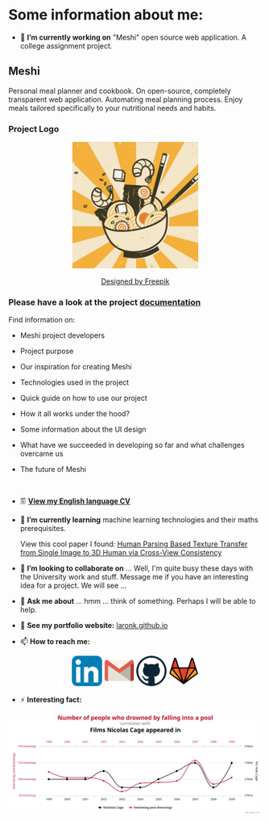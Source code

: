 # Some information about me:

- 🔭 **I’m currently working on** "Meshi" open source web application. A college assignment project.

## Meshi

  Personal meal planner and cookbook. On open-source, completely transparent web application. Automating meal planning process. Enjoy meals tailored specifically to your nutritional needs and habits.
### Project Logo

  <p align="center">
    <a href="https://github.com/AGH-Narzedzia-Informatyczne/meshi"><img src="./other%20images/meshi_logo.jpeg" alt="Meshi logo" width="250"/></a>
  </p>
  <p align="center"><a href="http://www.freepik.com">Designed by Freepik</a></p>

### Please have a look at the project [documentation](https://github.com/AGH-Narzedzia-Informatyczne/meshi/wiki/Meshi-wiki-%7C-Home)

Find information on:
  
  * Meshi project developers
  
  * Project purpose

  * Our inspiration for creating Meshi
  
  * Technologies used in the project

  * Quick guide on how to use our project

  * How it all works under the hood?
  
  * Some information about the UI design

  * What have we succeeded in developing so far and what challenges overcame us

  * The future of Meshi

&nbsp;&nbsp;

- 🖺 [**View my English language CV**](./Jan%20Karpiuk%20CV%20English.pdf)

- 🌱 **I’m currently learning** machine learning technologies and their maths prerequisites.
  
  View this cool paper I found: [Human Parsing Based Texture Transfer from Single Image to 3D Human via Cross-View Consistency](https://github.com/Laronk/HPBTT)
  
- 👯 **I’m looking to collaborate on** ... Well, I'm quite busy these days with the University work and stuff. Message me if you have an interesting idea for a project. We will see ...

<!-- - 🤔 I’m looking for help with ... -->

- 💬 **Ask me about** ... hmm ... think of something. Perhaps I will be able to help.

- 💎 **See my portfolio website:** [laronk.github.io](https://laronk.github.io)  

- 📫 **How to reach me:**

<p align="center">
  <a href="https://www.linkedin.com/in/jan-karpiuk"><img src="./social%20media%20icons/iconfinder_social_media_applications_14-linkedin_4102586.svg" alt="LinkedIn icon" width="60px"></a>
  <a href="mailto: karpiuk.janek@gmail.com" ><img src="./social%20media%20icons/iconfinder_gmail_1220367.svg" alt="Gmail icon" width="60px"></a>
  <a href="https://github.com/Laronk" ><img src="./social%20media%20icons/iconfinder_github_291716.svg" alt="GitHub icon" width="60px"></a>
  <a href="https://gitlab.com/Laronk"><img src="./social%20media%20icons/iconfinder_144_Gitlab_4519079.svg" alt="GitLab icon" width="60px"></a>
</p>

- ⚡ **Interesting fact:**

[![Spurious correlations graphic](./other%20images/chart.svg)](https://tylervigen.com/spurious-correlations)
